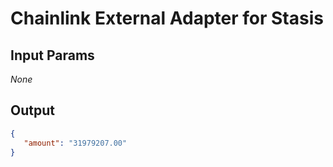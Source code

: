 # Chainlink External Adapter for Stasis

## Input Params

_None_

## Output

```json
{
   "amount": "31979207.00"
}
```
